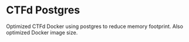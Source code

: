 # CTFd Postgres

Optimized CTFd Docker using postgres to reduce memory footprint. Also optimized Docker image size.